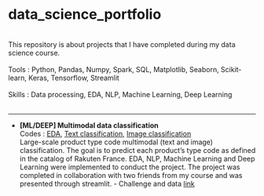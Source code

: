 # data_science_portfolio

<br/>
This repository is about projects that I have completed during my data science course. <br/><br/>
Tools : Python, Pandas, Numpy, Spark, SQL, Matplotlib, Seaborn, Scikit-learn, Keras, Tensorflow, Streamlit<br/><br/>
Skills : Data processing, EDA, NLP, Machine Learning, Deep Learning <br/>
<br/>

----------

- **[ML/DEEP] Multimodal data classification**<br/>
Codes : [EDA](https://github.com/haejiyun/data_science_portfolio/blob/main/1.%20Multimodal%20classification/1.%20EDA.ipynb), [Text classification](https://github.com/haejiyun/data_science_portfolio/blob/main/1.%20Multimodal%20classification/2.%20ML.ipynb), [Image classification](https://github.com/haejiyun/data_science_portfolio/blob/main/1.%20Multimodal%20classification/3.%20Deep.ipynb)<br/>
Large-scale product type code multimodal (text and image) classification. The goal is to predict each product’s type code as defined in the catalog of Rakuten France. EDA, NLP, Machine Learning and Deep Learning were implemented to conduct the project. The project was completed in collaboration with two friends from my course and was presented through streamlit. - Challenge and data [link](https://challengedata.ens.fr/challenges/35)
<br/>
